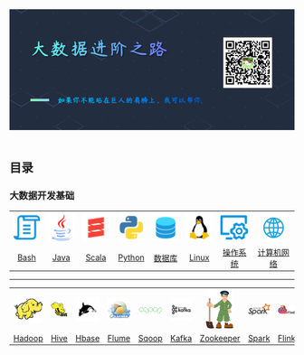 <div align="center">
    <img src="https://github.com/BruceWong96/Advanced-BigData/blob/main/picture/README_TITLE.png">
</div>
<br />

## 目录

### 大数据开发基础

<table>
    <tr>
        <th><img width="50px" src="picture/icon/Bash.png"></th>
        <th><img width="50px" src="picture/icon/Java.png"></th>
        <th><img width="50px" src="picture/icon/Scala.png"></th>
        <th><img width="50px" src="picture/icon/Python.png"></th>
        <th><img width="50px" src="picture/icon/数据库.png"></th>
        <th><img width="50px" src="picture/icon/Linux.png"></th>
        <th><img width="50px" src="picture/icon/操作系统.png"></th>
        <th><img width="50px" src="picture/icon/计算机网络.png"></th>
    </tr>
    <tr>
        <td align="center"><a href="#">Bash</a></td>
        <td align="center"><a href="#">Java</a></td>
        <td align="center"><a href="#">Scala</a></td>
        <td align="center"><a href="#">Python</a></td>
        <td align="center"><a href="#">数据库</a></td>
        <td align="center"><a href="#">Linux</a></td>
        <td align="center"><a href="#">操作系统</a></td>
        <td align="center"><a href="#">计算机网络</a></td>
    </tr>
</table>

<hr >

<table>
    <tr>
        <th><img width="50px" src="picture/icon/Hadoop.png"></th>
        <th><img width="50px" src="picture/icon/Hive.png"></th>
        <th><img width="50px" src="picture/icon/Hbase.png"></th>
        <th><img width="50px" src="picture/icon/Flume.png"></th>
        <th><img width="50px" src="picture/icon/Sqoop.png"></th>
        <th><img width="50px" src="picture/icon/Kafka.png"></th>
        <th><img width="50px" src="picture/icon/Zookeeper.png"></th>
        <th><img width="50px" src="picture/icon/Spark.png"></th>
        <th><img width="50px" src="picture/icon/Flink.png"></th>
    </tr>
    <tr>
        <td align="center"><a href="#">Hadoop</a></td>
        <td align="center"><a href="#">Hive</a></td>
        <td align="center"><a href="#">Hbase</a></td>
        <td align="center"><a href="#">Flume</a></td>
        <td align="center"><a href="#">Sqoop</a></td>
        <td align="center"><a href="#">Kafka</a></td>
        <td align="center"><a href="#">Zookeeper</a></td>
        <td align="center"><a href="#">Spark</a></td>
        <td align="center"><a href="#">Flink</a></td>
    </tr>
</table>